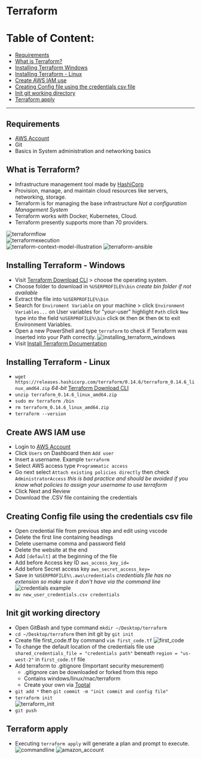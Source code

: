 # Terraform

# Table of Content:
- [Requirements](#requirements)
- [What is Terraform?](#what-is-terraform-(windows))
- [Installing Terraform Windows](#installing-terraform---windows)
- [Installing Terraform - Linux](#installing-terraform---linux)
- [Create AWS IAM use](#create-aws-iam-use)
- [Creating Config file using the credentials csv file](#creating-config-file-using-the-credentials-csv-file)
- [Init git working directory](#init-git-working-directory)
- [Terraform apply](#terraform-apply)

---


## Requirements
- [AWS Account](https://aws.amazon.com/account/)
- Git
- Basics in System administration and networking basics


## What is Terraform?
- Infrastructure management tool made by [HashiCorp](https://www.hashicorp.com)
- Provision, manage, and maintain cloud resources like servers, networking, storage. 
- Terraform is for managing the base infrastructure *Not a configuration Management System*
- Terraform works with Docker, Kubernetes, Cloud. 
- Terraform presently supports more than 70 providers.

![terraformflow](/assets/terraformflow.png)  
![terraformexecution](/assets/terraformexecutionplan.png)  
![terraform-context-model-illustration](/assets/terraform-context-model-illustration.png)
![terraform-ansible](/assets/terraform-ansible.png)


 

## Installing Terraform - Windows
- Visit [Terraform Download CLI](https://www.terraform.io/downloads.html) > choose the operating system.
- Choose folder to download in `%USERPROFILE%\bin`    *create bin folder if not available*
- Extract the file into `%USERPROFILE%\bin`
- Search for `Enviroment Variable` on your machine > click `Environment Variables...` on User variables for "your-user" highlight `Path` click `New` type into the field `%USERPROFILE%\bin` click `OK` then `OK` then `OK` to exit Environment Variables.
- Open a new PowerShell and type `terraform` to check if Terraform was inserted into your Path correctly. 
![installing_terraform_windows](/assets/installing_terraform_windows.gif)
- Visit [Install Terraform Documentation](https://learn.hashicorp.com/tutorials/terraform/install-cli) 


## Installing Terraform - Linux
- `wget https://releases.hashicorp.com/terraform/0.14.6/terraform_0.14.6_linux_amd64.zip`   *64-bit*  [Terraform Download CLI](https://www.terraform.io/downloads.html)
- `unzip terraform_0.14.6_linux_amd64.zip`
- `sudo mv terraform /bin`
- `rm terraform_0.14.6_linux_amd64.zip`
- `terraform --version`


## Create AWS IAM use
- Login to [AWS Account](https://aws.amazon.com/account/)
- Click `Users` on Dashboard then `Add user`
- Insert a username. Example `terraform`
-  Select AWS access type `Programmatic access`
-  Go next select `Attach existing policies directly` then check `AdministratorAccess`  *this is bad practice and should be avoided if you know what policies to assign your username to use terraform*
-  Click Next and Review
-  Download the .CSV file containing the credentials


## Creating Config file using the credentials csv file
- Open credential file from previous step and edit using vscode
- Delete the first line containing headings
- Delete username comma and password field
- Delete the website at the end
- Add `[default]` at the beginning of the file
- Add before Access key ID `aws_access_key_id=`
- Add before Secret access key `aws_secret_access_key=`
- Save in `%USERPROFILE%\.aws\credentials`    *credentials file has no extension so make sure it don't have via the command line*
![credentials example](/assets/credentails.png)
- `mv new_user_credentials.csv credentials`


## Init git working directory
- Open GitBash and type command `mkdir ~/Desktop/terraform`
- `cd ~/Desktop/terraform` then init git by `git init`
- Create file first_code.tf by command `vim first_code.tf`
![first_code](/assets/first_code.png)
- To change the default location of the credentials file use `shared_credentials_file = "credentials path"` beneath `region = "us-west-2"` in `first_code.tf` file
- Add terraform to .gitignore (Important security mesurement) 
    - .gitignore can be downloaded or forked from this repo
    - Contains windows/linux/mac/terraform
    - Create your own via [Toptal](https://www.toptal.com/developers/gitignore)
- `git add *` then `git commit -m "init commit and config file"`
- `terraform init`  
![terraform_init](/assets/terraform_init.png)
- `git push`


## Terraform apply
- Executing `terraform apply` will generate a plan and prompt to execute.
![commandline](/assets/terraformapply.png)
![amazon_account](/assets/amazonterraformapply.png)
